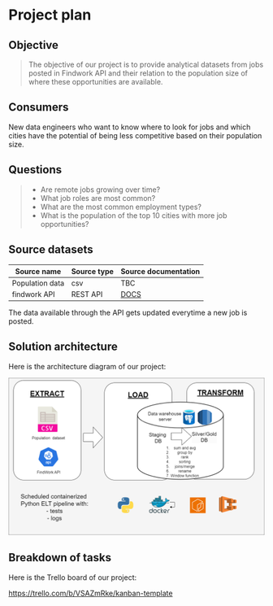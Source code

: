 # Project plan

## Objective

> The objective of our project is to provide analytical datasets from jobs posted in Findwork API and their relation to the population size of where these opportunities are available.

## Consumers

New data engineers who want to know where to look for jobs and which cities have the potential of being less competitive based on their population size.

## Questions

> - Are remote jobs growing over time?
> - What job roles are most common?
> - What are the most common employment types?
> - What is the population of the top 10 cities with more job opportunities? 

## Source datasets

| Source name | Source type | Source documentation |
| - | - | - |
| Population data | csv | TBC |
| findwork API | REST API | [DOCS](https://findwork.dev/developers/#api-key) |

The data available through the API gets updated everytime a new job is posted.

## Solution architecture

Here is the architecture diagram of our project:

![images/sample-solution-architecture-diagram.png](images/sample-solution-architecture-diagram.png)

## Breakdown of tasks

Here is the Trello board of our project:

https://trello.com/b/VSAZmRke/kanban-template
